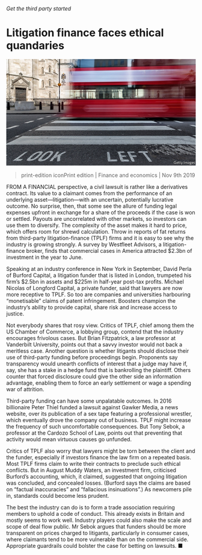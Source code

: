 ###### Get the third party started

# Litigation finance faces ethical quandaries 

![image](images/20191109_fnp503.jpg) 

> print-edition iconPrint edition | Finance and economics | Nov 9th 2019 

FROM A FINANCIAL perspective, a civil lawsuit is rather like a derivatives contract. Its value to a claimant comes from the performance of an underlying asset—litigation—with an uncertain, potentially lucrative outcome. No surprise, then, that some see the allure of funding legal expenses upfront in exchange for a share of the proceeds if the case is won or settled. Payouts are uncorrelated with other markets, so investors can use them to diversify. The complexity of the asset makes it hard to price, which offers room for shrewd calculation. Throw in reports of fat returns from third-party litigation-finance (TPLF) firms and it is easy to see why the industry is growing strongly. A survey by Westfleet Advisors, a litigation-finance broker, finds that commercial cases in America attracted $2.3bn of investment in the year to June. 

Speaking at an industry conference in New York in September, David Perla of Burford Capital, a litigation funder that is listed in London, trumpeted his firm’s $2.5bn in assets and $225m in half-year post-tax profits. Michael Nicolas of Longford Capital, a private funder, said that lawyers are now more receptive to TPLF. So too are companies and universities harbouring “monetisable” claims of patent infringement. Boosters champion the industry’s ability to provide capital, share risk and increase access to justice. 

Not everybody shares that rosy view. Critics of TPLF, chief among them the US Chamber of Commerce, a lobbying group, contend that the industry encourages frivolous cases. But Brian Fitzpatrick, a law professor at Vanderbilt University, points out that a savvy investor would not back a meritless case. Another question is whether litigants should disclose their use of third-party funding before proceedings begin. Proponents say transparency would unearth conflicts of interest that a judge may have if, say, she has a stake in a hedge fund that is bankrolling the plaintiff. Others counter that forced disclosure could give the other side an information advantage, enabling them to force an early settlement or wage a spending war of attrition. 

Third-party funding can have some unpalatable outcomes. In 2016 billionaire Peter Thiel funded a lawsuit against Gawker Media, a news website, over its publication of a sex tape featuring a professional wrestler, which eventually drove the company out of business. TPLF might increase the frequency of such uncomfortable consequences. But Tony Sebok, a professor at the Cardozo School of Law, points out that preventing that activity would mean virtuous causes go unfunded. 

Critics of TPLF also worry that lawyers might be torn between the client and the funder, especially if investors finance the law firm on a repeated basis. Most TPLF firms claim to write their contracts to preclude such ethical conflicts. But in August Muddy Waters, an investment firm, criticised Burford’s accounting, which, it claimed, suggested that ongoing litigation was concluded, and concealed losses. (Burford says the claims are based on “factual inaccuracies” and “fallacious insinuations”.) As newcomers pile in, standards could become less prudent. 

The best the industry can do is to form a trade association requiring members to uphold a code of conduct. This already exists in Britain and mostly seems to work well. Industry players could also make the scale and scope of deal flow public. Mr Sebok argues that funders should be more transparent on prices charged to litigants, particularly in consumer cases, where claimants tend to be more vulnerable than on the commercial side. Appropriate guardrails could bolster the case for betting on lawsuits. ■ 

